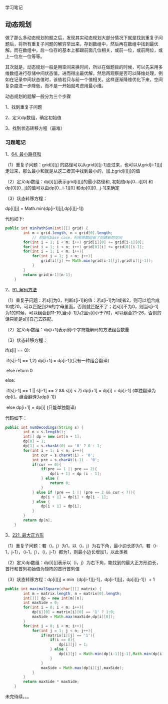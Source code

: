 学习笔记

## 动态规划

​		做了那么多动态规划的题之后，发现其实动态规划大部分情况下就是找到重复子问题后，将所有重复子问题的解穷举出来，存到数组中，然后再在数组中找到最优解。而在数组中，后一位存的基本上都跟前面几位相关，或前一位，或前两位，或上一位左一位等等。

​		其次就是，动态规划一般是用空间来换时间，所以在做题目的时候，可以先采用多维数组进行存储中间状态值，进而得出最优解，然后再观察是否可以降维处理，例如在记录中间状态值时，该值若只与前一个值相关。这样逐渐降维优化下来，空间复杂度进一步降低，而不是一开始就考虑用最小维。

动态规划的题解一般分为三个步骤

1、找到重复子问题

2、定义dp数组，确定初始值

3、找到状态转移方程（最难）

### 习题笔记

1、[64. 最小路径和](https://leetcode-cn.com/problems/minimum-path-sum/)

（1）重复子问题：grid[i]\[j] 的路径可以从grid[i]\[j-1]走过来，也可以从grid[i-1]\[j]走过来，那么最小和就是从这二者其中找到最小的，加上grid[i]\[j]的值

（2）定义dp数组：dp[i]\[j]表示grid[i]\[j]的最小路径和, 初始值dp[0...i]\[0] 和dp[0]\[0...j]的值可以由dp[0...i-1]\[0] 和dp[0]\[0...j-1]来确定

（3）状态转移方程：

dp[i]\[j] = Math.min(dp[i-1]\[j],dp[i]\[j-1])

代码如下:

```java
public int minPathSum(int[][] grid) {
        int m = grid.length, n = grid[0].length;
  			// 初始化base case，利用原数组省了创建新的空间
        for(int i = 1; i < m; i++) grid[i][0] += grid[i-1][0];
        for(int i = 1; i < n; i++) grid[0][i] += grid[0][i-1];
        for(int i = 1; i < m; i++){
            for(int j = 1; j < n; j++){
                grid[i][j] += Math.min(grid[i-1][j],grid[i][j-1]);
            }
        }
        return grid[m-1][n-1];
    }
```

2、[91. 解码方法](https://leetcode-cn.com/problems/decode-ways/)

（1）重复子问题：若s[i]为0，判断s[i-1]的值：若s[i-1]为1或者2，则可以组合成10或20，可以匹配到26的字母里面，否则就匹配不了；若s[i]不为0，则当s[i-1]为1的时候，可以组合到11-19,当s[i-1]为2且s[i]小于7时，可以组合21-26，否则的话只能是s[i]自己去匹配。

（2）定义dp数组：dp[i+1]表示前i个字符能解码的方法组合数量

（3）状态转移方程：

if(s[i] == 0):

​     if(s[i-1] == 1,2) dp[i+1] = dp[i-1]\(只有一种组合翻译)

​     else  return 0

else:

​	if(s[i-1] == 1 || s[i-1] == 2 && s[i] < 7) dp[i+1] = dp[i] + dp[i-1] (单独翻译为dp[i]，组合翻译为dp[i-1])

​    else dp[i+1] = dp[i] (只能单独翻译)

代码如下：

```java
public int numDecodings(String s) {
        int n = s.length();
        int[] dp = new int[n + 1];
        dp[0] = 1;
        dp[1] = s.charAt(0) == '0' ? 0 : 1;
        for(int i = 1; i < n; i++){
            int cur = s.charAt(i) - '0';
            int pre = s.charAt(i-1) - '0';
            if(cur == 0){
                if(pre == 1 || pre == 2){
                    dp[i + 1] = dp [i - 1];
                } else {
                    return 0;
                }
            } else if (pre == 1 || (pre == 2 && cur < 7)){
                dp[i + 1] = dp[i] + dp[i - 1];
            } else {
                dp[i + 1] = dp[i];
            }
        }
        return dp[n];
    }
```

3、[221. 最大正方形](https://leetcode-cn.com/problems/maximal-square/)

（1）重复子问题：若（i，j）为1，以（i，j）为右下角，最小边长即为1，若（i-1，j-1），（i-1，j），（i，j-1）都为1，则最小边长增加1，以此类推

（2）定义dp数组：dp[i]\[j]表示以（i，j）为右下角，能找到的最大正方形边长，首行和首列初始值为矩阵的首行首列值

（3）状态转移方程：dp[i]\[j] = min（dp[i-1]\[j-1]，dp[i-1]\[j]，dp[i]\[j-1]）+ 1

```java
public int maximalSquare(char[][] matrix) {
        int m = matrix.length, n = matrix[0].length;
        int[][] dp = new int[m][n];
        int maxSide = 0;
        for(int i = 0; i < m; i++){
            dp[i][0] = matrix[i][0] == '1' ? 1:0;
            maxSide = Math.max(maxSide,dp[i][0]);
        }
        for(int i = 0; i < m; i++){
            for(int j = 1; j < n; j++){
                if(matrix[i][j] == '1'){
                    if(i == 0){
                        dp[i][j] = 1;
                    } else {
                        dp[i][j] = Math.min(dp[i-1][j-1],Math.min(dp[i-1][j],dp[i][j-1])) + 1;
                    }
                } 
                maxSide = Math.max(dp[i][j],maxSide);
            }
        }
        return maxSide * maxSide;
    }
```

未完待续。。。